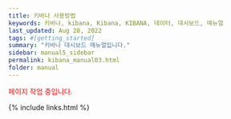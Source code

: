 ```yaml
---
title: 키바나 사용방법
keywords: 키바나, kibana, Kibana, KIBANA, 데이터, 대시보드, 매뉴얼
last_updated: Aug 28, 2022
tags: #[getting_started]
summary: "키바나 대시보드 매뉴얼입니다."
sidebar: manual5_sidebar
permalink: kibana_manual03.html
folder: manual
---
```



<p style="color:red;">페이지 작업 중입니다.</p>


{% include links.html %}

